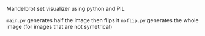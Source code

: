Mandelbrot set visualizer using python and PIL

`main.py` generates half the image then flips it
`noflip.py` generates the whole image (for images that are not symetrical)
